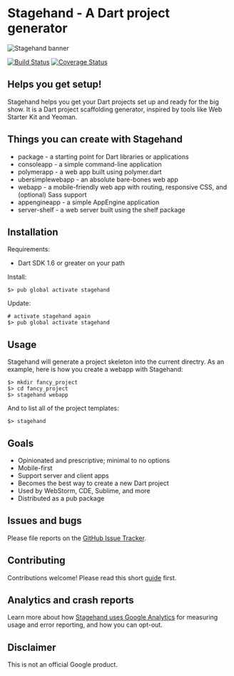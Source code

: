 # Stagehand - A Dart project generator

![Stagehand banner](https://raw.githubusercontent.com/google/stagehand/master/site/banner_stagehand.jpg)

[![Build Status](https://travis-ci.org/google/stagehand.svg?branch=master)](https://travis-ci.org/google/stagehand)
[![Coverage Status](https://coveralls.io/repos/google/stagehand/badge.svg?branch=master)](https://coveralls.io/r/google/stagehand?branch=master)

## Helps you get setup!

Stagehand helps you get your Dart projects set up and ready for the big show.
It is a Dart project scaffolding generator, inspired by tools like Web Starter
Kit and Yeoman.

## Things you can create with Stagehand

* package - a starting point for Dart libraries or applications
* consoleapp - a simple command-line application
* polymerapp - a web app built using polymer.dart
* ubersimplewebapp - an absolute bare-bones web app
* webapp - a mobile-friendly web app with routing, responsive CSS, and (optional) Sass support
* appengineapp - a simple AppEngine application
* server-shelf - a web server built using the shelf package

## Installation

Requirements:

* Dart SDK 1.6 or greater on your path

Install:

    $> pub global activate stagehand

Update:

    # activate stagehand again
    $> pub global activate stagehand

## Usage

Stagehand will generate a project skeleton into the current directry. As an
example, here is how you create a webapp with Stagehand:

    $> mkdir fancy_project
    $> cd fancy_project
    $> stagehand webapp

And to list all of the project templates:

    $> stagehand

## Goals

* Opinionated and prescriptive; minimal to no options
* Mobile-first
* Support server and client apps
* Becomes the best way to create a new Dart project
* Used by WebStorm, CDE, Sublime, and more
* Distributed as a pub package

## Issues and bugs

Please file reports on the
[GitHub Issue Tracker](https://github.com/google/stagehand/issues).

## Contributing

Contributions welcome! Please read this short [guide](https://github.com/google/stagehand/wiki/Contributing) first.

## Analytics and crash reports

Learn more about how [Stagehand uses Google Analytics][analytics] for measuring
usage and error reporting, and how you can opt-out.

## Disclaimer

This is not an official Google product.

[analytics]: https://github.com/google/stagehand/wiki/Anonymous-analytics-and-crash-reports
